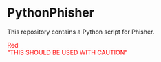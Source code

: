 # PythonPhisher

This repository contains a Python script for Phisher.

<p align="left">
  <span style="color:red;">Red</span>
  <br>
  <span style="color:red;">"THIS SHOULD BE USED WITH CAUTION"</span>
</p>
